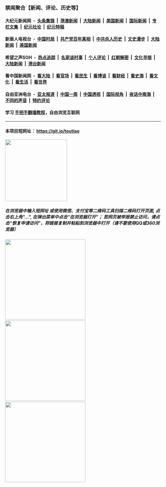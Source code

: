 ### 禁闻聚合【新闻、评论、历史等】

#### 大纪元新闻网 &nbsp;-&nbsp; [头条集锦](indexes/E头条集锦.md?t=03042303) &nbsp;|&nbsp; [港澳新闻](indexes/E港澳新闻.md?t=03042303)  &nbsp;|&nbsp; [大陆新闻](indexes/E大陆新闻.md?t=03042303) &nbsp;|&nbsp; [美国新闻](indexes/E美国新闻.md?t=03042303) &nbsp;|&nbsp; [国际新闻](indexes/E国际新闻.md?t=03042303) &nbsp;|&nbsp; [专栏文集](indexes/E专栏文集.md?t=03042303) &nbsp;|&nbsp; [纪元社论](indexes/E纪元社论.md?t=03042303) &nbsp;|&nbsp; [纪元特稿](indexes/E纪元特稿.md?t=03042303) 

#### 新唐人电视台 &nbsp;-&nbsp; [中国时局](indexes/N中国时局.md?t=03042303) &nbsp;|&nbsp; [共产党百年真相](indexes/N共产党百年真相.md?t=03042303) &nbsp;|&nbsp; [中共杀人历史](indexes/N中共杀人历史.md?t=03042303) &nbsp;|&nbsp; [文史漫步](indexes/N文史漫步.md?t=03042303) &nbsp;|&nbsp; [大陆新闻](indexes/N大陆新闻.md?t=03042303) &nbsp;|&nbsp; [美国新闻](indexes/N美国新闻.md?t=03042303)

#### 希望之声SOH &nbsp;-&nbsp; [热点追踪](indexes/H热点追踪.md?t=03042303) &nbsp;|&nbsp; [名家谈时事](indexes/H名家谈时事.md?t=03042303) &nbsp;|&nbsp; [个人评论](indexes/H个人评论.md?t=03042303)  &nbsp;|&nbsp; [红朝解密](indexes/H红朝解密.md?t=03042303) &nbsp;|&nbsp; [文化寻根](indexes/H文化寻根.md?t=03042303) &nbsp;|&nbsp; [大陆新闻](indexes/H大陆新闻.md?t=03042303) &nbsp;|&nbsp; [港台新闻](indexes/H港台新闻.md?t=03042303)

#### 看中国新闻网 &nbsp;-&nbsp; [看大陆](indexes/S看大陆.md?t=03042303) &nbsp;|&nbsp; [看官场](indexes/S看官场.md?t=03042303) &nbsp;|&nbsp; [看民生](indexes/S看民生.md?t=03042303)  &nbsp;|&nbsp; [看博谈](indexes/S看博谈.md?t=03042303) &nbsp;|&nbsp; [看财经](indexes/S看财经.md?t=03042303) &nbsp;|&nbsp; [看史海](indexes/S看史海.md?t=03042303) &nbsp;|&nbsp; [看文化](indexes/S看文化.md?t=03042303) &nbsp;|&nbsp; [看生活](indexes/S看生活.md?t=03042303) &nbsp;|&nbsp; [看世界](indexes/S看世界.md?t=03042303)

#### 自由亚洲电台 &nbsp;-&nbsp; [亚太报道](indexes/R亚太报道.md?t=03042303) &nbsp;|&nbsp; [中国一周](indexes/R中国一周.md?t=03042303) &nbsp;|&nbsp; [中国透视](indexes/R中国透视.md?t=03042303)  &nbsp;|&nbsp; [国际视角](indexes/R国际视角.md?t=03042303) &nbsp;|&nbsp; [夜话中南海](indexes/R夜话中南海.md?t=03042303) &nbsp;|&nbsp; [不同的声音](indexes/R不同的声音.md?t=03042303) &nbsp;|&nbsp; [特约评论](indexes/R特约评论.md?t=03042303)

#### 学习 [手把手翻墙教程](https://github.com/gfw-breaker/guides/wiki)，自由浏览互联网

----

#### 本项目短网址： https://git.io/toutiao
<img src="https://raw.githubusercontent.com/gfw-breaker/banned-news/master/scripts/img/qr.png" width="200px"/>  

##### 在浏览器中输入短网址 或使用微信、支付宝等二维码工具扫描二维码打开页面, 点击右上角"...", 在弹出菜单中点击“在浏览器打开”； 若网页被举报禁止访问，请点击“恢复申请访问”，将链接复制并粘贴到浏览器中打开（请不要使用QQ或360浏览器）

<img src="https://raw.githubusercontent.com/gfw-breaker/banned-news/master/scripts/img/1.png" width="260px"/> &nbsp; <img src="https://raw.githubusercontent.com/gfw-breaker/banned-news/master/scripts/img/2.png" width="260px"/> &nbsp; <img src="https://raw.githubusercontent.com/gfw-breaker/banned-news/master/scripts/img/3.png" width="260px"/>
